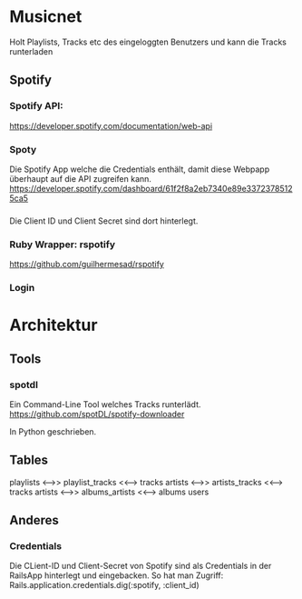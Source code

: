 # Musicnet
Holt Playlists, Tracks etc des eingeloggten Benutzers und kann die Tracks runterladen

## Spotify
### Spotify API: 
https://developer.spotify.com/documentation/web-api

### Spoty
Die Spotify App welche die Credentials enthält, damit diese Webpapp überhaupt auf die API zugreifen kann.
https://developer.spotify.com/dashboard/61f2f8a2eb7340e89e33723785125ca5
###
Die Client ID und Client Secret sind dort hinterlegt.

### Ruby Wrapper: rspotify
https://github.com/guilhermesad/rspotify


### Login 

# Architektur

## Tools
### spotdl
Ein Command-Line Tool welches Tracks runterlädt.
https://github.com/spotDL/spotify-downloader

In Python geschrieben.


## Tables
playlists <-->> playlist_tracks <<--> tracks 
artists <-->> artists_tracks <<--> tracks
artists <-->> albums_artists <<--> albums
users          


## Anderes

### Credentials
Die CLient-ID und Client-Secret von Spotify sind als Credentials in der RailsApp hinterlegt und eingebacken.
So hat man Zugriff: Rails.application.credentials.dig(:spotify, :client_id)

